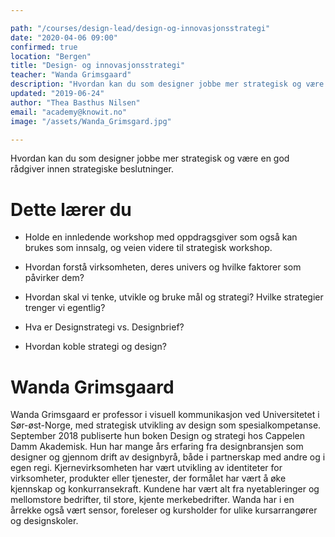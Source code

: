 ```yaml
---

path: "/courses/design-lead/design-og-innovasjonsstrategi"
date: "2020-04-06 09:00"
confirmed: true
location: "Bergen"
title: "Design- og innovasjonsstrategi"
teacher: "Wanda Grimsgaard"
description: "Hvordan kan du som designer jobbe mer strategisk og være en god rådgiver innen strategiske beslutninger."
updated: "2019-06-24"
author: "Thea Basthus Nilsen"
email: "academy@knowit.no"
image: "/assets/Wanda_Grimsgard.jpg"

---
```


Hvordan kan du som designer jobbe mer strategisk og være en god rådgiver innen strategiske beslutninger.

# Dette lærer du

-	Holde en innledende workshop med oppdragsgiver som også kan brukes som innsalg, og veien videre til strategisk workshop.

- Hvordan forstå virksomheten, deres univers og hvilke faktorer som påvirker dem?

- Hvordan skal vi tenke, utvikle og bruke mål og strategi? Hvilke strategier trenger vi egentlig?

- Hva er Designstrategi vs. Designbrief?

- Hvordan koble strategi og design?

# Wanda Grimsgaard

Wanda Grimsgaard er professor i visuell kommunikasjon ved Universitetet i Sør-øst-Norge, med strategisk utvikling av design som spesialkompetanse. September 2018 publiserte hun boken Design og strategi hos Cappelen Damm Akademisk. Hun har mange års erfaring fra designbransjen som designer og gjennom drift av designbyrå, både i partnerskap med andre og i egen regi. Kjernevirksomheten har vært utvikling av identiteter for virksomheter, produkter eller tjenester, der formålet har vært å øke kjennskap og konkurransekraft. Kundene har vært alt fra nyetableringer og mellomstore bedrifter, til store, kjente merkebedrifter. Wanda har i en årrekke også vært sensor, foreleser og kursholder for ulike kursarrangører og designskoler.
